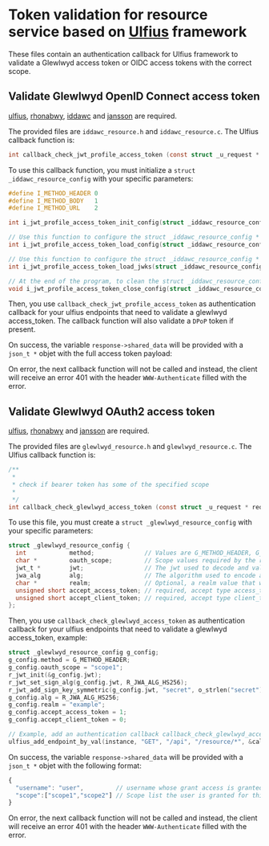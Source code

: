 # Token validation for resource service based on [Ulfius](https://github.com/babelouest/ulfius) framework

These files contain an authentication callback for Ulfius framework to validate a Glewlwyd access token or OIDC access tokens with the correct scope.

## Validate Glewlwyd OpenID Connect access token

[ulfius](https://github.com/babelouest/ulfius), [rhonabwy](https://github.com/babelouest/rhonabwy), [iddawc](https://github.com/babelouest/iddawc) and [jansson](https://github.com/akheron/jansson) are required.

The provided files are `iddawc_resource.h` and `iddawc_resource.c`. The Ulfius callback function is:

```C
int callback_check_jwt_profile_access_token (const struct _u_request * request, struct _u_response * response, void * user_data);
```

To use this callback function, you must initialize a `struct _iddawc_resource_config` with your specific parameters:

```C
#define I_METHOD_HEADER 0
#define I_METHOD_BODY   1
#define I_METHOD_URL    2

int i_jwt_profile_access_token_init_config(struct _iddawc_resource_config * config, unsigned short method, const char * realm, const char * aud, const char * oauth_scope, const char * resource_url_root, time_t dpop_max_iat);

// Use this function to configure the struct _iddawc_resource_config * with a remote openid configuration url
int i_jwt_profile_access_token_load_config(struct _iddawc_resource_config * config, const char * config_url, int verify_cert);

// Use this function to configure the struct _iddawc_resource_config * with a specified public key JWKS and an issuer
int i_jwt_profile_access_token_load_jwks(struct _iddawc_resource_config * config, json_t * j_jwks, const char * iss);

// At the end of the program, to clean the struct _iddawc_resource_config *
void i_jwt_profile_access_token_close_config(struct _iddawc_resource_config * config);
```

Then, you use `callback_check_jwt_profile_access_token` as authentication callback for your ulfius endpoints that need to validate a glewlwyd access_token. The callback function will also validate a `DPoP` token if present.

On success, the variable `response->shared_data` will be provided with a `json_t *` objet with the full access token payload:

On error, the next callback function will not be called and instead, the client will receive an error 401 with the header `WWW-Authenticate` filled with the error.

## Validate Glewlwyd OAuth2 access token

[ulfius](https://github.com/babelouest/ulfius), [rhonabwy](https://github.com/babelouest/rhonabwy) and [jansson](https://github.com/akheron/jansson) are required.

The provided files are `glewlwyd_resource.h` and `glewlwyd_resource.c`. The Ulfius callback function is:

```C
/**
 * 
 * check if bearer token has some of the specified scope
 * 
 */
int callback_check_glewlwyd_access_token (const struct _u_request * request, struct _u_response * response, void * user_data);
```

To use this file, you must create a `struct _glewlwyd_resource_config` with your specific parameters:

```C
struct _glewlwyd_resource_config {
  int            method;              // Values are G_METHOD_HEADER, G_METHOD_BODY or G_METHOD_URL for the access_token location, see https://tools.ietf.org/html/rfc6750
  char *         oauth_scope;         // Scope values required by the resource, multiple values must be separated by a space character
  jwt_t *        jwt;                 // The jwt used to decode and validate an access token
  jwa_alg        alg;                 // The algorithm used to encode a token, see https://babelouest.github.io/rhonabwy/
  char *         realm;               // Optional, a realm value that will be sent back to the client
  unsigned short accept_access_token; // required, accept type access_token
  unsigned short accept_client_token; // required, accept type client_token
};
```

Then, you use `callback_check_glewlwyd_access_token` as authentication callback for your ulfius endpoints that need to validate a glewlwyd access_token, example:

```C
struct _glewlwyd_resource_config g_config;
g_config.method = G_METHOD_HEADER;
g_config.oauth_scope = "scope1";
r_jwt_init(&g_config.jwt);
r_jwt_set_sign_alg(g_config.jwt, R_JWA_ALG_HS256);
r_jwt_add_sign_key_symmetric(g_config.jwt, "secret", o_strlen("secret")
g_config.alg = R_JWA_ALG_HS256;
g_config.realm = "example";
g_config.accept_access_token = 1;
g_config.accept_client_token = 0;

// Example, add an authentication callback callback_check_glewlwyd_access_token for the endpoint GET "/api/resource/*"
ulfius_add_endpoint_by_val(instance, "GET", "/api", "/resource/*", &callback_check_glewlwyd_access_token, (void*)&g_config);
```

On success, the variable `response->shared_data` will be provided with a `json_t *` objet with the following format:

```Javascript
{
  "username": "user",         // username whose grant access is granted
  "scope":["scope1","scope2"] // Scope list the user is granted for this access token
}
```

On error, the next callback function will not be called and instead, the client will receive an error 401 with the header `WWW-Authenticate` filled with the error.

